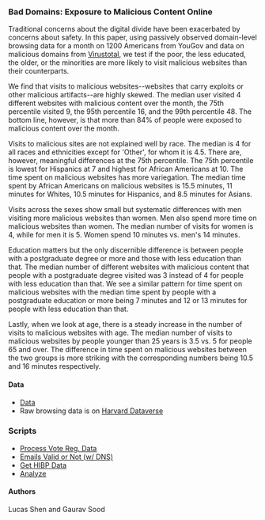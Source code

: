 ### Bad Domains: Exposure to Malicious Content Online

Traditional concerns about the digital divide have been exacerbated by concerns about safety. In this paper, using passively observed domain-level browsing data for a month on 1200 Americans from YouGov and data on malicious domains from [Virustotal](https://www.virustotal.com/), we test if the poor, the less educated, the older, or the minorities are more likely to visit malicious websites than their counterparts. 

We find that visits to malicious websites--websites that carry exploits or other malicious artifacts--are highly skewed. The median user visited 4 different websites with malicious content over the month, the 75th percentile visited 9, the 95th percentile 16, and the 99th percentile 48. The bottom line, however, is that more than 84\% of people were exposed to malicious content over the month.

Visits to malicious sites are not explained well by race. The median is 4 for all races and ethnicities except for 'Other', for whom it is 4.5. There are, however, meaningful differences at the 75th percentile. The 75th percentile is lowest for Hispanics at 7 and highest for African Americans at 10. The time spent on malicious websites has more variegation. The median time spent by African Americans on malicious websites is 15.5 minutes, 11 minutes for Whites, 10.5 minutes for Hispanics, and 8.5 minutes for Asians.

Visits across the sexes show small but systematic differences with men visiting more malicious websites than women. Men also spend more time on malicious websites than women. The median number of visits for women is 4, while for men it is 5. Women spend 10 minutes vs. men's 14 minutes.

Education matters but the only discernible difference is between people with a postgraduate degree or more and those with less education than that. The median number of different websites with malicious content that people with a postgraduate degree visited was 3 instead of 4 for people with less education than that. We see a similar pattern for time spent on malicious websites with the median time spent by people with a postgraduate education or more being 7 minutes and 12 or 13 minutes for people with less education than that.

Lastly, when we look at age, there is a steady increase in the number of visits to malicious websites with age. The median number of visits to malicious websites by people younger than 25 years is 3.5 vs. 5 for people 65 and over. The difference in time spent on malicious websites between the two groups is more striking with the corresponding numbers being 10.5 and 16 minutes respectively.

#### Data

* [Data](data/)
* Raw browsing data is on [Harvard Dataverse](https://dataverse.harvard.edu/dataset.xhtml?persistentId=doi:10.7910/DVN/VIV4TS) 

### Scripts

* [Process Vote Reg. Data](scripts/01_fl_dat.ipynb)
* [Emails Valid or Not (w/ DNS)](scripts/01a_valid_email_or_not.ipynb)
* [Get HIBP Data](scripts/02_get_fl_hibp.ipynb)
* [Analyze](scripts/03_concat_fl_dat_analyze.ipynb)

#### Authors

Lucas Shen and Gaurav Sood
